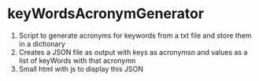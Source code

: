 # keyWordsAcronymGenerator
1. Script to generate acronyms for keywords from a txt file and store them in a dictionary
2. Creates a JSON file as output with keys as acronymsn and values as a list of keyWords with that acronymn
3. Small html with js to display this JSON
